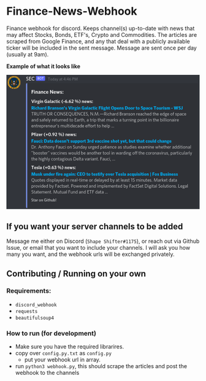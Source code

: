 # Finance-News-Webhook
Finance webhook for discord. Keeps channel(s) up-to-date with news that may affect Stocks, Bonds, ETF's, Crypto and Commodities.
The articles are scraped from Google Finance, and any that deal with a publicly available ticker will be included in the sent message. Message are sent once per day (usually at 9am).

**Example of what it looks like**

![](embed.png)

## If you want your server channels to be added

Message me either on Discord (`Shape Shifter#1175`), or reach out via Github Issue, or email that you want to include your channels.
I will ask you how many you want, and the webhook urls will be exchanged privately.

## Contributing / Running on your own

### Requirements:

- `discord_webhook`
- `requests`
- `beautifulsoup4`

### How to run (for development)

- Make sure you have the required librarires.
- copy over `config.py.txt` as `config.py`
  - put your webhook url in array.
- run `python3 webhook.py`, this should scrape the articles and post the webhook to the channels
